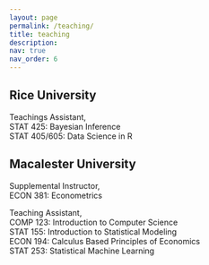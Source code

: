 ```yaml
---
layout: page
permalink: /teaching/
title: teaching
description: 
nav: true
nav_order: 6
---
```


## Rice University
Teachings Assistant,  
STAT 425: Bayesian Inference  
STAT 405/605: Data Science in R  

## Macalester University
Supplemental Instructor,  
ECON 381: Econometrics  

Teaching Assistant,  
COMP 123: Introduction to Computer Science  
STAT 155: Introduction to Statistical Modeling  
ECON 194: Calculus Based Principles of Economics  
STAT 253: Statistical Machine Learning  
